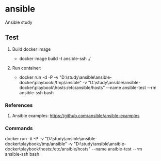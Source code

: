 # ansible
Ansible study

## Test
1. Build docker image 
	-  docker image build -t ansible-ssh ./
	
2. Run container: 

	- docker run -d -P -v "D:\study\ansible\ansible-docker\playbook:/tmp/ansible" -v  "D:\study\ansible\ansible-docker\playbook\hosts:/etc/ansible/hosts" --name ansible-test --rm  ansible-ssh  bash


### References

1. Ansible examples: https://github.com/ansible/ansible-examples

### Commands

docker run -it -P -v "D:\study\ansible\ansible-docker\playbook:/tmp/ansible" -v  "D:\study\ansible\ansible-docker\playbook\hosts:/etc/ansible/hosts" --name ansible-test --rm  ansible-ssh  bash


